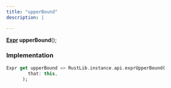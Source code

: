 ```yaml
---
title: "upperBound"
description: |

---
```

<span class="dart-code"><strong>[Expr] upperBound</strong>();</span>


### Implementation
```dart
Expr get upperBound => RustLib.instance.api.exprUpperBound(
        that: this,
      );
```

[Expr]: /reference/classes/expr